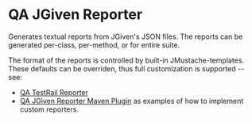 # QA JGiven Reporter

Generates textual reports from JGiven's JSON files. The reports can be
generated per-class, per-method, or for entire suite.

The format of the reports is controlled by built-in JMustache-templates. These
defaults can be overriden, thus full customization is supported -- see:
* [QA TestRail Reporter](../qa-testrail-reporter/README.md) 
* [QA JGiven Reporter Maven Plugin](../qa-jgiven-reporter-maven-plugin/README.md)
  as examples of how to implement custom reporters.
